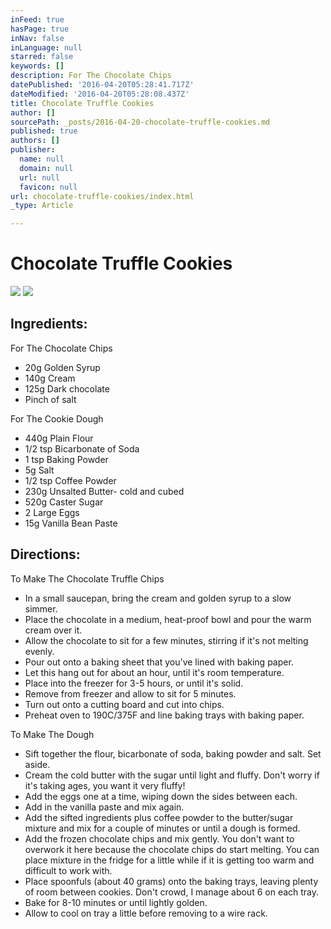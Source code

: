 ```yaml
---
inFeed: true
hasPage: true
inNav: false
inLanguage: null
starred: false
keywords: []
description: For The Chocolate Chips
datePublished: '2016-04-20T05:28:41.717Z'
dateModified: '2016-04-20T05:28:08.437Z'
title: Chocolate Truffle Cookies
author: []
sourcePath: _posts/2016-04-20-chocolate-truffle-cookies.md
published: true
authors: []
publisher:
  name: null
  domain: null
  url: null
  favicon: null
url: chocolate-truffle-cookies/index.html
_type: Article

---
```

# Chocolate Truffle Cookies
![](https://the-grid-user-content.s3-us-west-2.amazonaws.com/c49c8120-f9ac-4af9-9a9f-dba3aca0133f.jpg)
![](https://the-grid-user-content.s3-us-west-2.amazonaws.com/54c32df4-990f-4d42-a5f8-a51f9fd67aa8.jpg)

## Ingredients:

For The Chocolate Chips

* 20g Golden Syrup
* 140g Cream
* 125g Dark chocolate
* Pinch of salt

For The Cookie Dough

* 440g Plain Flour
* 1/2 tsp Bicarbonate of Soda
* 1 tsp Baking Powder
* 5g Salt
* 1/2 tsp Coffee Powder
* 230g Unsalted Butter- cold and cubed
* 520g Caster Sugar
* 2 Large Eggs
* 15g Vanilla Bean Paste

## Directions:

To Make The Chocolate Truffle Chips

* In a small saucepan, bring the cream and golden syrup to a slow simmer.
* Place the chocolate in a medium, heat-proof bowl and pour the warm cream over it.
* Allow the chocolate to sit for a few minutes, stirring if it's not melting evenly.
* Pour out onto a baking sheet that you've lined with baking paper.
* Let this hang out for about an hour, until it's room temperature.
* Place into the freezer for 3-5 hours, or until it's solid.
* Remove from freezer and allow to sit for 5 minutes.
* Turn out onto a cutting board and cut into chips.
* Preheat oven to 190C/375F and line baking trays with baking paper.

To Make The Dough

* Sift together the flour, bicarbonate of soda, baking powder and salt. Set aside.
* Cream the cold butter with the sugar until light and fluffy. Don't worry if it's taking ages, you want it very fluffy!
* Add the eggs one at a time, wiping down the sides between each.
* Add in the vanilla paste and mix again.
* Add the sifted ingredients plus coffee powder to the butter/sugar mixture and mix for a couple of minutes or until a dough is formed.
* Add the frozen chocolate chips and mix gently. You don't want to overwork it here because the chocolate chips do start melting. You can place mixture in the fridge for a little while if it is getting too warm and difficult to work with.
* Place spoonfuls (about 40 grams) onto the baking trays, leaving plenty of room between cookies. Don't crowd, I manage about 6 on each tray.
* Bake for 8-10 minutes or until lightly golden.
* Allow to cool on tray a little before removing to a wire rack.